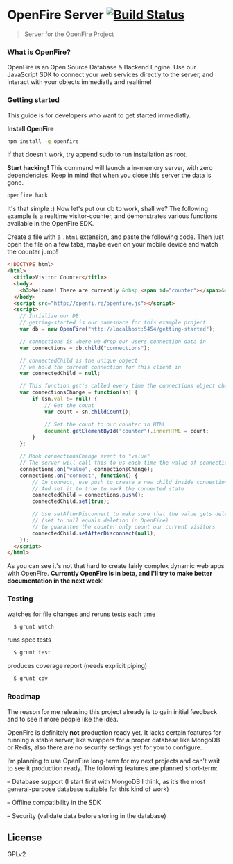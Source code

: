 # OpenFire Server [![Build Status](https://travis-ci.org/OpenFireHQ/Server.svg?branch=master)](https://travis-ci.org/OpenFireHQ/Server)

> Server for the OpenFire Project

### What is OpenFire?

OpenFire is an Open Source Database & Backend Engine. Use our JavaScript SDK to connect your web services directly to the server, and interact with your objects immediatly and realtime!

### Getting started

This guide is for developers who want to get started immediatly.

**Install OpenFire**
```bash
npm install -g openfire
```
If that doesn't work, try append sudo to run installation as root.

**Start hacking!**
This command will launch a in-memory server, with zero dependencies.
Keep in mind that when you close this server the data is gone.
```bash
openfire hack
```

It's that simple :) Now let's put our db to work, shall we?
The following example is a realtime visitor-counter, and demonstrates various functions available in the OpenFire SDK.

Create a file with a `.html` extension, and paste the following code.
Then just open the file on a few tabs, maybe even on your mobile device and watch the counter jump!
```html
<!DOCTYPE html>
<html>
  <title>Visitor Counter</title>
  <body>
    <h3>Welcome! There are currently &nbsp;<span id="counter"></span>&nbsp; People watching this site!</h3>
  </body>
  <script src="http://openfi.re/openfire.js"></script>
  <script>
    // Intialize our DB
    // getting-started is our namespace for this example project
    var db = new OpenFire("http://localhost:5454/getting-started");

    // connections is where we drop our users connection data in
    var connections = db.child("connections");

    // connectedChild is the unique object
    // we hold the current connection for this client in
    var connectedChild = null;

    // This function get's called every time the connections object changes.
    var connectionsChange = function(sn) {
        if (sn.val != null) {
            // Get the count
            var count = sn.childCount();

            // Set the count to our counter in HTML
            document.getElementById("counter").innerHTML = count;
        }
    };

    // Hook connectionsChange event to "value"
    // The server will call this to us each time the value of connections change.
    connections.on("value", connectionsChange);
    connections.on("connect", function() {
        // On connect, use push to create a new child inside connections
        // And set it to true to mark the connected state
        connectedChild = connections.push();
        connectedChild.set(true);

        // Use setAfterDisconnect to make sure that the value gets deleted
        // (set to null equals deletion in OpenFire)
        // to guarantee the counter only count our current visitors
        connectedChild.setAfterDisconnect(null);
    });
  </script>
</html>
```

As you can see it's not that hard to create fairly complex dynamic web apps with OpenFire.
**Currently OpenFire is in beta, and I'll try to make better documentation in the next week**!


### Testing

watches for file changes and reruns tests each time
```bash
  $ grunt watch
```

runs spec tests
```bash
  $ grunt test  
```

produces coverage report (needs explicit piping)
```bash
  $ grunt cov
```

### Roadmap

The reason for me releasing this project already is to gain initial feedback and to see if more people like the idea.

OpenFire is definitely **not** production ready yet. It lacks certain features for running a stable server, like wrappers for a proper database like MongoDB or Redis, also there are no security settings yet for you to configure.

I’m planning to use OpenFire long-term for my next projects and can’t wait to see it production ready.
The following features are planned short-term:

 – Database support (I start first with MongoDB I think, as it’s the most general-purpose database suitable for this kind of work)
 
 – Offline compatibility in the SDK
 
 – Security (validate data before storing in the database)

## License

GPLv2
